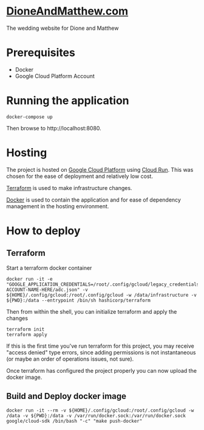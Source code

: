 # [DioneAndMatthew.com](https://DioneAndMatthew.com)

The wedding website for Dione and Matthew


# Prerequisites

* Docker
* Google Cloud Platform Account


# Running the application

```
docker-compose up
```

Then browse to http://localhost:8080.


# Hosting

The project is hosted on [Google Cloud Platform](https://console.cloud.google.com "Google Cloud Platform") using [Cloud Run](https://cloud.google.com/run).
This was chosen for the ease of deployment and relatively low cost.

[Terraform](https://www.terraform.io) is used to make infrastructure changes.

[Docker](https://www.docker.com) is used to contain the application and for ease of dependency management in the hosting environment.


# How to deploy

## Terraform

Start a terraform docker container

```
docker run -it -e "GOOGLE_APPLICATION_CREDENTIALS=/root/.config/gcloud/legacy_credentials/PUT-ACCOUNT-NAME-HERE/adc.json" -v ${HOME}/.config/gcloud:/root/.config/gcloud -w /data/infrastructure -v ${PWD}:/data --entrypoint /bin/sh hashicorp/terraform
```

Then from within the shell, you can initialize terraform and apply the changes

```
terraform init
terraform apply
```

If this is the first time you've run terraform for this project, you may receive "access denied" type errors, since adding permissions is not instantaneous (or maybe an order of operations issues, not sure).

Once terraform has configured the project properly you can now upload the docker image.

## Build and Deploy docker image

```
docker run -it --rm -v ${HOME}/.config/gcloud:/root/.config/gcloud -w /data -v ${PWD}:/data -v /var/run/docker.sock:/var/run/docker.sock google/cloud-sdk /bin/bash "-c" "make push-docker"
```
